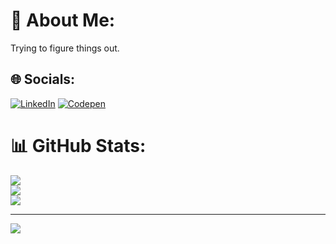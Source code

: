 # 💫 About Me:
Trying to figure things out.


## 🌐 Socials:
[![LinkedIn](https://img.shields.io/badge/LinkedIn-%230077B5.svg?logo=linkedin&logoColor=white)](https://linkedin.com/in/https://www.linkedin.com/in/jaydeep-mukherjee/) [![Codepen](https://img.shields.io/badge/Codepen-000000?logo=codepen&logoColor=white)](https://codepen.io/https://codepen.io/Jaydeep-Mukherjee-the-reactor) 
# 📊 GitHub Stats:
![](https://github-readme-stats.vercel.app/api?username=Jayxdeep&theme=dark&hide_border=false&include_all_commits=false&count_private=false)<br/>
![](https://nirzak-streak-stats.vercel.app/?user=Jayxdeep&theme=dark&hide_border=false)<br/>
![](https://github-readme-stats.vercel.app/api/top-langs/?username=Jayxdeep&theme=dark&hide_border=false&include_all_commits=false&count_private=false&layout=compact)

---
[![](https://visitcount.itsvg.in/api?id=Jayxdeep&icon=0&color=0)](https://visitcount.itsvg.in)

<!-- Proudly created with GPRM ( https://gprm.itsvg.in ) -->
